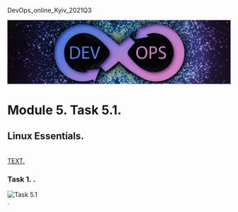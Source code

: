 <p>DevOps_online_Kyiv_2021Q3</p>

<img src="img/devops_head.jpg" alt="DevOps">

<h1>Module 5. Task 5.1.</h1>
<h2>Linux Essentials.</h2>
<br>
<a href="https://github.com/vurdaLUCK/DevOps_online_Kyiv_2021Q3/tree/main/m4/task5.1" title="Files">TEXT.</a>

<h3>Task 1. .</h3>

<p>
<img src="img/task5.1.jpg" alt="Task 5.1">
<br>
.
<br>
<br>

</p>
